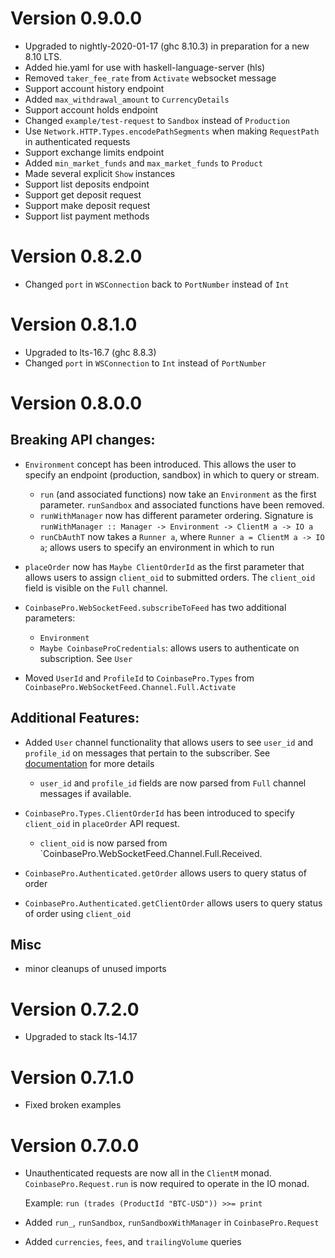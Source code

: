 # Version 0.9.0.0

- Upgraded to nightly-2020-01-17 (ghc 8.10.3) in preparation for a new 8.10 LTS.
- Added hie.yaml for use with haskell-language-server (hls)
- Removed `taker_fee_rate` from `Activate` websocket message
- Support account history endpoint
- Added `max_withdrawal_amount` to `CurrencyDetails`
- Support account holds endpoint
- Changed `example/test-request` to `Sandbox` instead of `Production`
- Use `Network.HTTP.Types.encodePathSegments` when making `RequestPath` in authenticated requests
- Support exchange limits endpoint
- Added `min_market_funds` and `max_market_funds` to `Product`
- Made several explicit `Show` instances
- Support list deposits endpoint
- Support get deposit request
- Support make deposit request
- Support list payment methods

# Version 0.8.2.0

- Changed `port` in `WSConnection` back to `PortNumber` instead of `Int`

# Version 0.8.1.0

- Upgraded to lts-16.7 (ghc 8.8.3)
- Changed `port` in `WSConnection` to `Int` instead of `PortNumber`

# Version 0.8.0.0

## Breaking API changes:

- `Environment` concept has been introduced. This allows the user to specify an endpoint (production, sandbox)
  in which to query or stream.

    - `run` (and associated functions) now take an `Environment` as the first parameter. `runSandbox` and associated
      functions have been removed.
    - `runWithManager` now has different parameter ordering. Signature is `runWithManager :: Manager -> Environment -> ClientM a -> IO a`
    - `runCbAuthT` now takes a `Runner a`, where `Runner a = ClientM a -> IO a`; allows users to specify an environment in which to run

- `placeOrder` now has `Maybe ClientOrderId` as the first parameter that allows users to assign `client_oid` to
  submitted orders. The `client_oid` field is visible on the `Full` channel.

- `CoinbasePro.WebSocketFeed.subscribeToFeed` has two additional parameters:

    - `Environment`
    - `Maybe CoinbaseProCredentials`: allows users to authenticate on subscription. See `User`

- Moved `UserId` and `ProfileId` to `CoinbasePro.Types` from `CoinbasePro.WebSocketFeed.Channel.Full.Activate`

## Additional Features:

- Added `User` channel functionality that allows users to see `user_id` and `profile_id` on messages that pertain to the subscriber.
  See [documentation](https://docs.pro.coinbase.com/#the-user-channel) for more details

    - `user_id` and `profile_id` fields are now parsed from `Full` channel messages if available.

- `CoinbasePro.Types.ClientOrderId` has been introduced to specify `client_oid` in `placeOrder` API request.
  - `client_oid` is now parsed from `CoinbasePro.WebSocketFeed.Channel.Full.Received.

- `CoinbasePro.Authenticated.getOrder` allows users to query status of order

- `CoinbasePro.Authenticated.getClientOrder` allows users to query status of order using `client_oid`


## Misc

- minor cleanups of unused imports

# Version 0.7.2.0
 - Upgraded to stack lts-14.17

# Version 0.7.1.0
 - Fixed broken examples

# Version 0.7.0.0
 - Unauthenticated requests are now all in the `ClientM` monad. `CoinbasePro.Request.run` is now required
   to operate in the IO monad.

   Example: `run (trades (ProductId "BTC-USD")) >>= print`

- Added `run_`, `runSandbox`, `runSandboxWithManager` in `CoinbasePro.Request`
- Added `currencies`, `fees`, and `trailingVolume` queries
